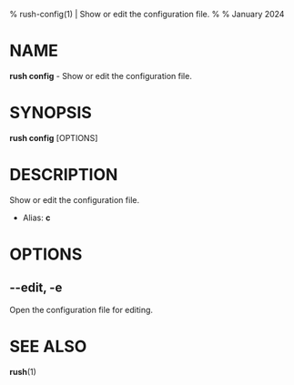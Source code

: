 % rush-config(1) | Show or edit the configuration file.
% 
% January 2024

NAME
==================================================

**rush config** - Show or edit the configuration file.

SYNOPSIS
==================================================

**rush config** [OPTIONS]

DESCRIPTION
==================================================

Show or edit the configuration file.

- Alias: **c**

OPTIONS
==================================================

--edit, -e
--------------------------------------------------

Open the configuration file for editing.


SEE ALSO
==================================================

**rush**(1)


